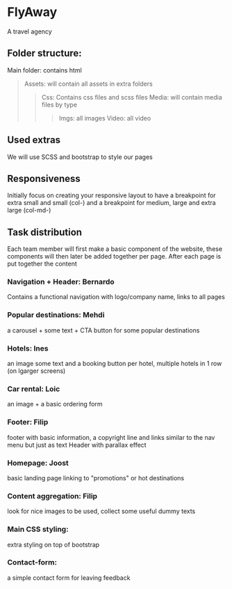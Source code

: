 # FlyAway
A travel agency

## Folder structure:
Main folder: contains html
 > Assets: will contain all assets in extra folders
 >> Css: Contains css files and scss files
 >> Media: will contain media files by type
 >>> Imgs: all images
 >>> Video: all video
 
 ## Used extras
 We will use SCSS and bootstrap to style our pages
 
## Responsiveness
Initially  focus on creating your responsive layout to have a breakpoint for extra small and small (col-) and a breakpoint for medium, large and extra large (col-md-)

## Task distribution
Each team member will first make a basic component of the website, these components will then later be added together per page.
After each page is put together the content

### Navigation + Header: Bernardo
Contains a functional navigation with logo/company name, links to all pages
### Popular destinations: Mehdi
a carousel + some text + CTA button for some popular destinations
### Hotels: Ines
an image some text and a booking button per hotel, multiple hotels in 1 row (on lgarger screens)
### Car rental: Loic
an image + a basic ordering form
### Footer: Filip
footer with basic information, a copyright line and links similar to the nav menu but just as text
Header with parallax effect
### Homepage: Joost
basic landing page linking to "promotions" or hot destinations
### Content aggregation: Filip
look for nice images to be used, collect some useful dummy texts
### Main CSS styling: 
extra styling on top of bootstrap
### Contact-form: 
a simple contact form for leaving feedback
